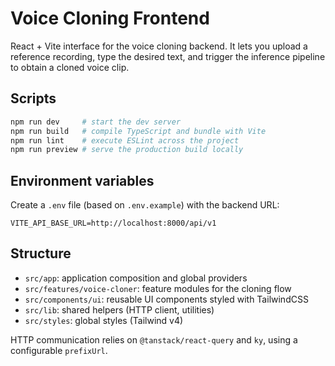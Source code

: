 # Voice Cloning Frontend

React + Vite interface for the voice cloning backend. It lets you upload a reference
recording, type the desired text, and trigger the inference pipeline to obtain a cloned voice clip.

## Scripts

```bash
npm run dev     # start the dev server
npm run build   # compile TypeScript and bundle with Vite
npm run lint    # execute ESLint across the project
npm run preview # serve the production build locally
```

## Environment variables

Create a `.env` file (based on `.env.example`) with the backend URL:

```env
VITE_API_BASE_URL=http://localhost:8000/api/v1
```

## Structure

- `src/app`: application composition and global providers
- `src/features/voice-cloner`: feature modules for the cloning flow
- `src/components/ui`: reusable UI components styled with TailwindCSS
- `src/lib`: shared helpers (HTTP client, utilities)
- `src/styles`: global styles (Tailwind v4)

HTTP communication relies on `@tanstack/react-query` and `ky`, using a configurable `prefixUrl`.
